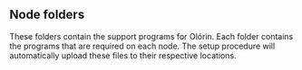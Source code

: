 ## Node folders

These folders contain the support programs for Olórin. Each folder contains the programs that are required on each node. The setup procedure will automatically upload these files to their respective locations.
